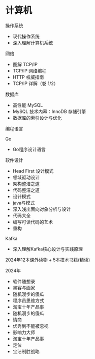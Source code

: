 # 计算机

操作系统

- 现代操作系统
- 深入理解计算机系统

网络

- 图解 TCP/IP
- TCP/IP 网络编程
- HTTP 权威指南
- TCP/IP 详解（卷 1/2）

数据库

- 高性能 MySQL
- MySQL 技术内幕：InnoDB 存储引擎
- 数据库的索引设计与优化 

编程语言

Go

- Go程序设计语言

软件设计

- Head First 设计模式 
- 领域驱动设计
- 架构整洁之道
- 代码整洁之道
- 设计模式
- java与模式
- 深入浅出面向对象分析与设计
- 代码大全
- 编写可读代码的艺术
- 重构

Kafka

- 深入理解Kafka核心设计与实践原理 





2024年12本课外读物 + 5本技术书籍(精读)



2024年

- 软件随想录
- 黑客与画家
- 随机漫步的傻瓜 
- 程序员思维方式
- 淘宝十年产品事
- 随机漫步的傻瓜
- 情商
- 优秀到不能被忽视
- 影响力大师
- 淘宝十年产品事
- 定位
- 宝洁制胜战略

